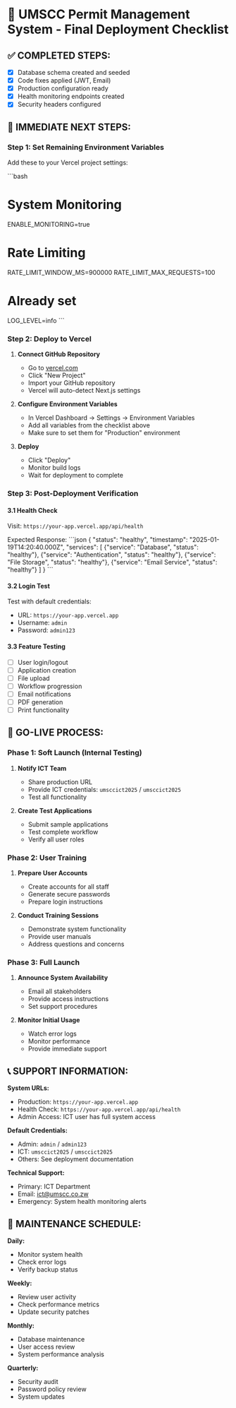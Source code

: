 # 🚀 UMSCC Permit Management System - Final Deployment Checklist

## ✅ COMPLETED STEPS:
- [x] Database schema created and seeded
- [x] Code fixes applied (JWT, Email)
- [x] Production configuration ready
- [x] Health monitoring endpoints created
- [x] Security headers configured

## 🎯 IMMEDIATE NEXT STEPS:

### Step 1: Set Remaining Environment Variables
Add these to your Vercel project settings:

\`\`\`bash
# System Monitoring
ENABLE_MONITORING=true

# Rate Limiting
RATE_LIMIT_WINDOW_MS=900000
RATE_LIMIT_MAX_REQUESTS=100

# Already set
LOG_LEVEL=info
\`\`\`

### Step 2: Deploy to Vercel
1. **Connect GitHub Repository**
   - Go to [vercel.com](https://vercel.com)
   - Click "New Project"
   - Import your GitHub repository
   - Vercel will auto-detect Next.js settings

2. **Configure Environment Variables**
   - In Vercel Dashboard → Settings → Environment Variables
   - Add all variables from the checklist above
   - Make sure to set them for "Production" environment

3. **Deploy**
   - Click "Deploy"
   - Monitor build logs
   - Wait for deployment to complete

### Step 3: Post-Deployment Verification

#### 3.1 Health Check
Visit: `https://your-app.vercel.app/api/health`

Expected Response:
\`\`\`json
{
  "status": "healthy",
  "timestamp": "2025-01-19T14:20:40.000Z",
  "services": [
    {"service": "Database", "status": "healthy"},
    {"service": "Authentication", "status": "healthy"},
    {"service": "File Storage", "status": "healthy"},
    {"service": "Email Service", "status": "healthy"}
  ]
}
\`\`\`

#### 3.2 Login Test
Test with default credentials:
- URL: `https://your-app.vercel.app`
- Username: `admin`
- Password: `admin123`

#### 3.3 Feature Testing
- [ ] User login/logout
- [ ] Application creation
- [ ] File upload
- [ ] Workflow progression
- [ ] Email notifications
- [ ] PDF generation
- [ ] Print functionality

## 🎉 GO-LIVE PROCESS:

### Phase 1: Soft Launch (Internal Testing)
1. **Notify ICT Team**
   - Share production URL
   - Provide ICT credentials: `umsccict2025` / `umsccict2025`
   - Test all functionality

2. **Create Test Applications**
   - Submit sample applications
   - Test complete workflow
   - Verify all user roles

### Phase 2: User Training
1. **Prepare User Accounts**
   - Create accounts for all staff
   - Generate secure passwords
   - Prepare login instructions

2. **Conduct Training Sessions**
   - Demonstrate system functionality
   - Provide user manuals
   - Address questions and concerns

### Phase 3: Full Launch
1. **Announce System Availability**
   - Email all stakeholders
   - Provide access instructions
   - Set support procedures

2. **Monitor Initial Usage**
   - Watch error logs
   - Monitor performance
   - Provide immediate support

## 📞 SUPPORT INFORMATION:

**System URLs:**
- Production: `https://your-app.vercel.app`
- Health Check: `https://your-app.vercel.app/api/health`
- Admin Access: ICT user has full system access

**Default Credentials:**
- Admin: `admin` / `admin123`
- ICT: `umsccict2025` / `umsccict2025`
- Others: See deployment documentation

**Technical Support:**
- Primary: ICT Department
- Email: ict@umscc.co.zw
- Emergency: System health monitoring alerts

## 🔧 MAINTENANCE SCHEDULE:

**Daily:**
- Monitor system health
- Check error logs
- Verify backup status

**Weekly:**
- Review user activity
- Check performance metrics
- Update security patches

**Monthly:**
- Database maintenance
- User access review
- System performance analysis

**Quarterly:**
- Security audit
- Password policy review
- System updates

